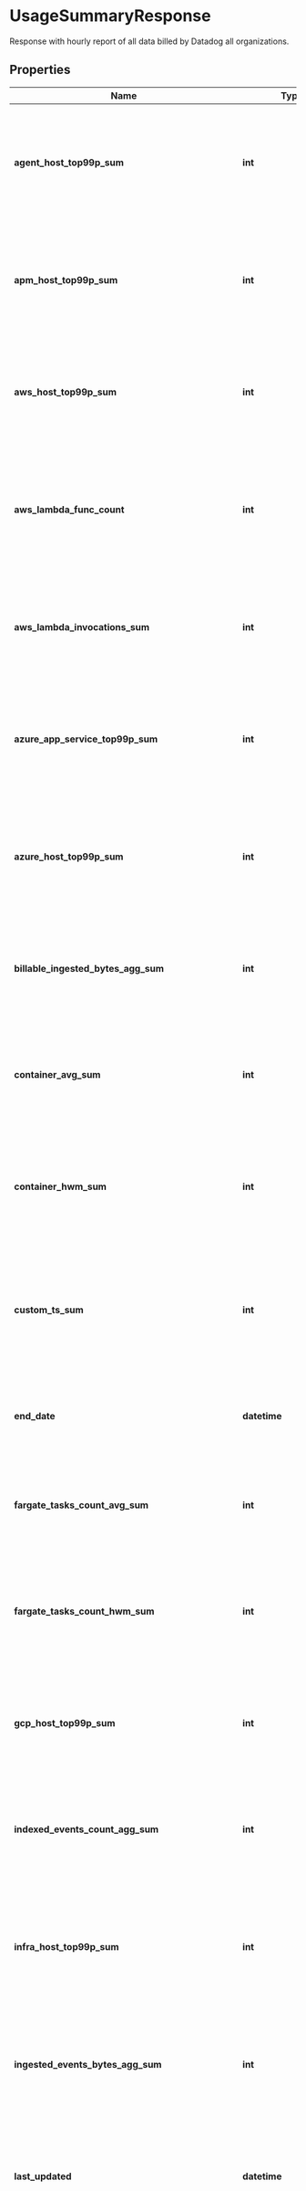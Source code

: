 # UsageSummaryResponse

Response with hourly report of all data billed by Datadog all organizations.
## Properties
Name | Type | Description | Notes
------------ | ------------- | ------------- | -------------
**agent_host_top99p_sum** | **int** | Shows the 99th percentile of all agent hosts over all hours in the current month(s) for all organizations. | [optional] 
**apm_host_top99p_sum** | **int** | Shows the 99th percentile of all distinct APM hosts over all hours in the current month(s) for all organizations. | [optional] 
**aws_host_top99p_sum** | **int** | Shows the 99th percentile of all AWS hosts over all hours in the current month(s) for all organizations. | [optional] 
**aws_lambda_func_count** | **int** | Shows the average of the number of functions that executed 1 or more times each hour in the current month(s) for all organizations. | [optional] 
**aws_lambda_invocations_sum** | **int** | Shows the sum of all AWS Lambda invocations over all hours in the current month(s) for all organizations. | [optional] 
**azure_app_service_top99p_sum** | **int** | Shows the 99th percentile of all Azure app services over all hours in the current month(s) for all organizations. | [optional] 
**azure_host_top99p_sum** | **int** | Shows the 99th percentile of all Azure hosts over all hours in the current month(s) for all organizations. | [optional] 
**billable_ingested_bytes_agg_sum** | **int** | Shows the sum of all log bytes ingested over all hours in the current month(s) for all organizations. | [optional] 
**container_avg_sum** | **int** | Shows the average of all distinct containers over all hours in the current month(s) for all organizations. | [optional] 
**container_hwm_sum** | **int** | Shows the high watermark of all distinct containers over all hours in the current month(s) for all organizations. | [optional] 
**custom_ts_sum** | **int** | Shows the average number of distinct custom metrics over all hours in the current month(s) for all organizations. | [optional] 
**end_date** | **datetime** | Shows the last date of usage in the current month(s) for all organizations. | [optional] 
**fargate_tasks_count_avg_sum** | **int** | Shows the average of all Fargate tasks over all hours in the current month(s) for all organizations. | [optional] 
**fargate_tasks_count_hwm_sum** | **int** | Shows the high watermark of all Fargate tasks over all hours in the current month(s) for all organizations. | [optional] 
**gcp_host_top99p_sum** | **int** | Shows the 99th percentile of all GCP hosts over all hours in the current month(s) for all organizations. | [optional] 
**indexed_events_count_agg_sum** | **int** | Shows the sum of all log events indexed over all hours in the current month(s) for all organizations. | [optional] 
**infra_host_top99p_sum** | **int** | Shows the 99th percentile of all distinct infrastructure hosts over all hours in the current month(s) for all organizations. | [optional] 
**ingested_events_bytes_agg_sum** | **int** | Shows the sum of all log bytes ingested over all hours in the current month(s) for all organizations. | [optional] 
**last_updated** | **datetime** | Shows the the most recent hour in the current month(s) for all organizations for which all usages were calculated. | [optional] 
**netflow_indexed_events_count_agg_sum** | **int** | Shows the sum of all Network flows indexed over all hours in the current month(s) for all organizations. | [optional] 
**npm_host_top99p_sum** | **int** | Shows the 99th percentile of all distinct Networks hosts over all hours in the current month(s) for all organizations. | [optional] 
**profiling_container_agent_count_avg** | **int** | Shows the average number of profiled containers over all hours in the current month(s) for all organizations. | [optional] 
**profiling_host_count_top99p_sum** | **int** | Shows the 99th percentile of all profiled hosts over all hours in the current month(s) for all organizations. | [optional] 
**rum_session_count_agg_sum** | **int** | Shows the sum of all RUM Sessions over all hours in the current month(s) for all organizations. | [optional] 
**start_date** | **datetime** | Shows the first date of usage in the current month(s) for all organizations. | [optional] 
**synthetics_browser_check_calls_count_agg_sum** | **int** | Shows the sum of all Synthetic browser tests over all hours in the current month(s) for all organizations. | [optional] 
**synthetics_check_calls_count_agg_sum** | **int** | Shows the sum of all Synthetic API tests over all hours in the current month(s) for all organizations. | [optional] 
**trace_search_indexed_events_count_agg_sum** | **int** | Shows the sum of all analyzed spans indexed over all hours in the current month(s) for all organizations. | [optional] 
**usage** | [**[UsageSummaryDate]**](UsageSummaryDate.md) | An array of objects regarding hourly usage. | [optional] 

[[Back to Model list]](README.md#documentation-for-models) [[Back to API list]](README.md#documentation-for-api-endpoints) [[Back to README]](README.md)


